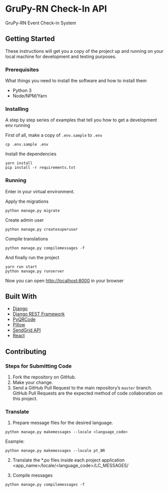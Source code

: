# GruPy-RN Check-In API

GruPy-RN Event Check-in System

## Getting Started

These instructions will get you a copy of the project up and running on your local machine for development and testing purposes.

### Prerequisites

What things you need to install the software and how to install them

- Python 3
- Node/NPM/Yarn

### Installing

A step by step series of examples that tell you how to get a development env running

First of all, make a copy of `.env.sample` to `.env`

```
cp .env.sample .env
```

Install the dependencies

```
yarn install
pip install -r requirements.txt
```

### Running

Enter in your virtual environment.

Apply the migrations

```
python manage.py migrate
```

Create admin user

```
python manage.py createsuperuser
```

Compile translations        

```
python manage.py compilemessages -f
```

And finally run the project

```
yarn run start
python manage.py runserver
```

Now you can open [http://localhost:8000](http://localhost:8000) in your browser

## Built With

- [Django](https://www.djangoproject.com/)
- [Django REST Framework](http://www.django-rest-framework.org/)
- [PyQRCode](https://pythonhosted.org/PyQRCode/)
- [Pillow](https://pillow.readthedocs.io/en/stable/)
- [SendGrid API](https://sendgrid.com/)
- [React](https://reactjs.org/)

## Contributing


### Steps for Submitting Code

1. Fork the repository on GitHub.
2. Make your change.
3. Send a GitHub Pull Request to the main repository’s `master` branch. GitHub Pull Requests are the expected method of code collaboration on this project.

### Translate

1. Prepare message files for the desired language.

```
python manage.py makemessages --locale <language_code>
```

Example:

```
python manage.py makemessages --locale pt_BR
```

2. Translate the \*.po files inside each project application <app_name>/locale/<language_code>/LC_MESSAGES/

3. Compile messages

```
python manage.py compilemessages -f
```
